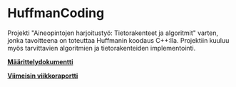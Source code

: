 # HuffmanCoding

Projekti "Aineopintojen harjoitustyö: Tietorakenteet ja algoritmit" varten, jonka tavoitteena on toteuttaa Huffmanin koodaus C++:lla. Projektiin kuuluu myös tarvittavien algoritmien ja tietorakenteiden implementointi.

[**Määrittelydokumentti**](https://github.com/MatiasLyyra/HuffmanCoding/blob/master/dokumentaatio/Maarittelydokumentti.md)

[**Viimeisin viikkoraportti**](https://github.com/MatiasLyyra/HuffmanCoding/blob/master/dokumentaatio/Viikkoraportti_2.md)
